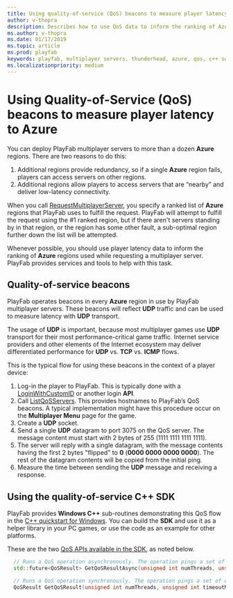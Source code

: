 ```yaml
---
title: Using quality-of-service (QoS) beacons to measure player latency to Azure
author: v-thopra
description: Describes how to use QoS data to inform the ranking of Azure regions used while requesting a multiplayer server.
ms.author: v-thopra
ms.date: 01/17/2019
ms.topic: article
ms.prod: playfab
keywords: playfab, multiplayer servers, thunderhead, azure, qos, c++ sdk
ms.localizationpriority: medium
---
```


# Using Quality-of-Service (QoS) beacons to measure player latency to Azure

You can deploy PlayFab multiplayer servers to more than a dozen **Azure** regions. There are two reasons to do this:

1. Additional regions provide redundancy, so if a single **Azure** region fails, players can access servers on other regions.
2. Additional regions allow players to access servers that are “nearby” and deliver low-latency connectivity.

When you call [RequestMultiplayerServer](xref:titleid.playfabapi.com.multiplayer.multiplayerserver.requestmultiplayerserver), you specify a ranked list of **Azure** regions that PlayFab uses to fulfill the request. PlayFab will attempt to fulfill the request using the #1 ranked region, but if there aren't servers standing by in that region, or the region has some other fault, a sub-optimal region further down the list will be attempted.

Whenever possible, you should use player latency data to inform the ranking of **Azure** regions used while requesting a multiplayer server. PlayFab provides services and tools to help with this task.

## Quality-of-service beacons

PlayFab operates beacons in every **Azure** region in use by PlayFab multiplayer servers. These beacons will reflect **UDP** traffic and can be used to measure latency with **UDP** transport.

The usage of **UDP** is important, because most multiplayer games use **UDP** transport for their most performance-critical game traffic. Internet service providers and other elements of the Internet ecosystem may deliver differentiated performance for **UDP** vs. **TCP** vs. **ICMP** flows.

This is the typical flow for using these beacons in the context of a player device:

1. Log-in the player to PlayFab. This is typically done with a [LoginWithCustomID](xref:titleid.playfabapi.com.client.authentication.loginwithcustomid) or another login **API**.
2. Call [ListQoSServers](xref:titleid.playfabapi.com.multiplayer.multiplayerserver.listqosservers). This provides hostnames to PlayFab’s QoS beacons. A typical implementation might have this procedure occur on the **Multiplayer Menu** page for the game.
3. Create a **UDP** socket.
4. Send a single **UDP** datagram to port 3075 on the QoS server. The message content must start with 2 bytes of 255 (1111 1111 1111 1111).  
5. The server will reply with a single datagram, with the message contents having the first 2 bytes "flipped" to **0** (**0000 0000 0000 0000**). The rest of the datagram contents will be copied from the initial ping.
6. Measure the time between sending the **UDP** message and receiving a response.

## Using the quality-of-service C++ SDK

PlayFab provides **Windows C++** sub-routines demonstrating this QoS flow in the [C++ quickstart for Windows](../../../sdks/xplatcpp/quickstart-windows.md). You can build the **SDK** and use it as a helper library in your PC games, or use the code as an example for other platforms.

These are the two [QoS APIs available in the SDK](https://github.com/PlayFab/XPlatCppSdk/blob/master/cppsdk/include/playfab/QoS/PlayFabQoSApi.h), as noted below.

```cpp
  // Runs a QoS operation asynchronously. The operation pings a set of datacenters and returns a result with average response times.
  std::future<QoSResult> GetQoSResultAsync(unsigned int numThreads, unsigned int timeoutMs = DEFAULT_TIMEOUT_MS);

  // Runs a QoS operation synchronously. The operation pings a set of datacenters and returns a result with average response times.
  QoSResult GetQoSResult(unsigned int numThreads, unsigned int timeoutMs = DEFAULT_TIMEOUT_MS);
```